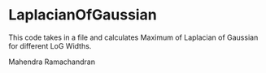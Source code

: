 # LaplacianOfGaussian

This code takes in a file and calculates Maximum of Laplacian of Gaussian for different LoG Widths. 

Mahendra Ramachandran
